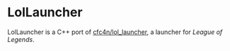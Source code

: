 # LolLauncher
LolLauncher is a C++ port of [cfc4n/lol_launcher](https://github.com/cfc4n/lol_launcher), a launcher for _League of Legends_.